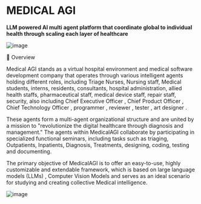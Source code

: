 # **MEDICAL AGI**

**LLM powered AI multi agent platform that coordinate global to individual health through scaling each layer of healthcare**

![image](https://github.com/LifestyleCorp/Medical-AGI/assets/79331747/8e0666c0-331f-4ca3-b1ae-05f5293b5b09)

📖 Overview

Medical AGI stands as a virtual hospital environment and medical software development company that operates through various intelligent agents holding different roles, including  Triage Nurses, Nursing staff, Medical students, interns, residents, consultants, hospital administration, allied health staffs, pharmaceutical staff, medical device staff, repair staff, security, also including Chief Executive Officer , Chief Product Officer , Chief Technology Officer , programmer , reviewer , tester , art designer  . 

These agents form a multi-agent organizational structure and are united by a mission to "revolutionize the digital healthcare through diagnosis and management." The agents within MedicalAGI collaborate by participating in specialized functional seminars, including tasks such as triaging, Outpatients, Inpatients, Diagnosis, Treatments, designing, coding, testing and documenting.

The primary objective of MedicalAGI is to offer an easy-to-use, highly customizable and extendable framework, which is based on large language models (LLMs) , Computer Vision Models and serves as an ideal scenario for studying and creating collective Medical intelligence.

![image](https://github.com/LifestyleCorp/Medical-AGI/assets/79331747/28959c7e-55fb-4a0e-b9ad-d9e5ee4af5b0)
